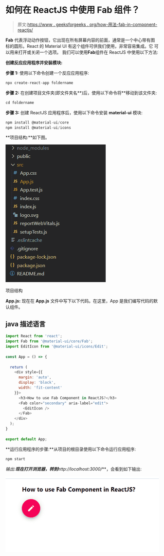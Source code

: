 # 如何在 ReactJS 中使用 Fab 组件？

> 原文:[https://www . geeksforgeeks . org/how-用法-fab-in-component-reactjs/](https://www.geeksforgeeks.org/how-to-use-fab-component-in-reactjs/)

**Fab** 代表浮动动作按钮，它出现在所有屏幕内容的前面，通常是一个中心带有图标的圆形。React 的 Material UI 有这个组件可供我们使用，非常容易集成。它 可以用来打开或关闭一个选项。 我们可以使用**Fab**组件在 ReactJS 中使用以下方法:

**创建反应应用程序并安装模块:**

**步骤 1:** 使用以下命令创建一个反应应用程序:

```jsx
npx create-react-app foldername
```

**步骤 2:** 在创建项目文件夹(即文件夹名**)后，使用以下命令将**移动到该文件夹:

```jsx
cd foldername
```

**步骤 3:** 创建 ReactJS 应用程序后，使用以下命令安装 **material-ui** 模块:

```jsx
npm install @material-ui/core
npm install @material-ui/icons
```

**项目结构:**如下图。

![](img/f04ae0d8b722a9fff0bd9bd138b29c23.png)

项目结构

**App.js:** 现在在 **App.js** 文件中写下以下代码。在这里，App 是我们编写代码的默认组件。

## java 描述语言

```jsx
import React from 'react';
import Fab from '@material-ui/core/Fab';
import EditIcon from '@material-ui/icons/Edit';

const App = () => {

  return (
    <div style={{
      margin: 'auto',
      display: 'block',
      width: 'fit-content'
    }}>
      <h3>How to use Fab Component in ReactJS?</h3>
      <Fab color="secondary" aria-label="edit">
        <EditIcon />
      </Fab>
    </div>
  );
}

export default App;
```

**运行应用程序的步骤:**从项目的根目录使用以下命令运行应用程序:

```jsx
npm start
```

**输出:**现在打开浏览器，转到***http://localhost:3000/***，会看到如下输出:

![](img/43a3e66c45dbdc080a5dc8d0a0f1102b.png)
